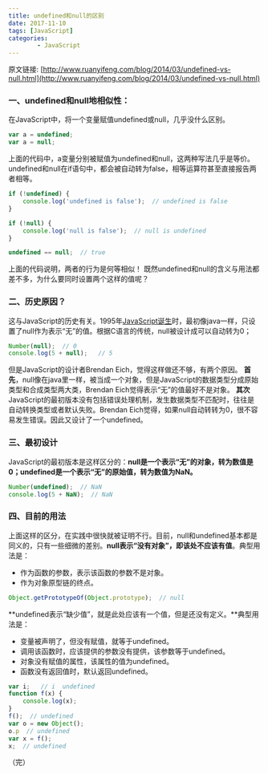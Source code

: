 ```yaml
---
title: undefined和null的区别
date: 2017-11-10
tags: [JavaScript]
categories: 
        - JavaScript
---
```

原文链接:
[http://www.ruanyifeng.com/blog/2014/03/undefined-vs-null.html](http://www.ruanyifeng.com/blog/2014/03/undefined-vs-null.html)
### 一、undefined和null地相似性：
在JavaScript中，将一个变量赋值undefined或null，几乎没什么区别。
``` JavaScript
var a = undefined;
var a = null;
```
上面的代码中，a变量分别被赋值为undefined和null，这两种写法几乎是等价。undefined和null在if语句中，都会被自动转为false，相等运算符甚至直接报告两者相等。
``` JavaScript
if (!undefined) {
    console.log('undefined is false');  // undefined is false
}

if (!null) {
    console.log('null is false');  // null is undefined
}

undefined == null;  // true
```
上面的代码说明，两者的行为是何等相似！
既然undefined和null的含义与用法都差不多，为什么要同时设置两个这样的值呢？
### 二、历史原因？
这与JavaScript的历史有关。1995年[JavaScript诞生](http://www.ruanyifeng.com/blog/2011/06/birth_of_JavaScript.html)时，最初像java一样，只设置了null作为表示“无”的值。根据C语言的传统，null被设计成可以自动转为0；
``` JavaScript
Number(null);  // 0
console.log(5 + null);   // 5
```
但是JavaScript的设计者Brendan Eich，觉得这样做还不够，有两个原因。
**首先**，null像在java里一样，被当成一个对象，但是JavaScript的数据类型分成原始类型和合成类型两大类，Brendan Eich觉得表示“无”的值最好不是对象。
**其次**JavaScript的最初版本没有包括错误处理机制，发生数据类型不匹配时，往往是自动转换类型或者默认失败。Brendan Eich觉得，如果null自动转转为0，很不容易发生错误。因此又设计了一个undefined。
### 三、最初设计
JavaScript的最初版本是这样区分的：**null是一个表示“无”的对象，转为数值是0；undefined是一个表示“无”的原始值，转为数值为NaN。**
``` JavaScript
Number(undefined);  // NaN
console.log(5 + NaN);  // NaN
```
### 四、目前的用法
上面这样的区分，在实践中很快就被证明不行。目前，null和undefined基本都是同义的，只有一些细微的差别。**null表示“没有对象”，即该处不应该有值**。典型用法是：
* 作为函数的参数，表示该函数的参数不是对象。
* 作为对象原型链的终点。
``` JavaScript
Object.getPrototypeOf(Object.prototype);  // null
```
**undefined表示“缺少值”，就是此处应该有一个值，但是还没有定义。**典型用法是：
* 变量被声明了，但没有赋值，就等于undefined。
* 调用该函数时，应该提供的参数没有提供，该参数等于undefined。
* 对象没有赋值的属性，该属性的值为undefined。
* 函数没有返回值时，默认返回undefined。
``` JavaScript
var i;   // i  undefined
function f(x) {
    console.log(x);
}
f();  // undefined
var o = new Object();
o.p  // undefined
var x = f();
x;  // undefined
```
（完）

